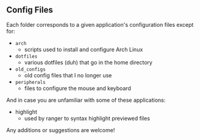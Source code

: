## Config Files

Each folder corresponds to a given application's configuration files except for:

* `arch`
    * scripts used to install and configure Arch Linux
* `dotfiles`
    * various dotfiles (duh) that go in the home directory
* `old_configs`
    * old config files that I no longer use
* `peripherals`
    * files to configure the mouse and keyboard

And in case you are unfamiliar with some of these applications:

* highlight
    * used by ranger to syntax highlight previewed files

Any additions or suggestions are welcome!
